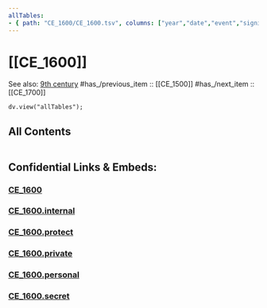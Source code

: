 ```yaml
---
allTables:
- { path: "CE_1600/CE_1600.tsv", columns: ["year","date","event","significance"], headings:  } 
---
```



# [[CE_1600]] 

See also: [9th century](https://en.wikipedia.org/wiki/9th_century "9th century")
#has_/previous_item :: [[CE_1500]] 
#has_/next_item  :: [[CE_1700]] 


``` dataviewjs
dv.view("allTables");
```



## All Contents

```folderv
```





## Confidential Links & Embeds: 

### [CE_1600](/_public/Time-Ages/human-ages/History~CE/CE_1600.md) 

### [CE_1600.internal](/_internal/Time-Ages/human-ages/History~CE/CE_1600.internal.md) 

### [CE_1600.protect](/_protect/Time-Ages/human-ages/History~CE/CE_1600.protect.md) 

### [CE_1600.private](/_private/Time-Ages/human-ages/History~CE/CE_1600.private.md) 

### [CE_1600.personal](/_personal/Time-Ages/human-ages/History~CE/CE_1600.personal.md) 

### [CE_1600.secret](/_secret/Time-Ages/human-ages/History~CE/CE_1600.secret.md) 
